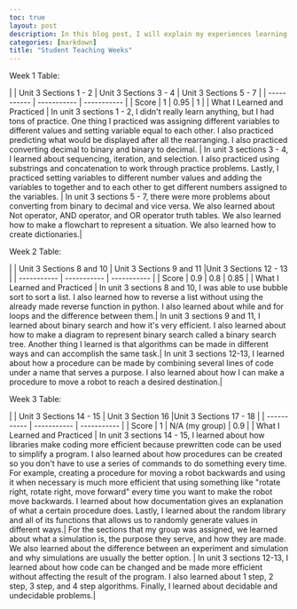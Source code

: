 ```yaml
---
toc: true
layout: post
description: In this blog post, I will explain my experiences learning from the student teachers and I will show the scores I received for my hacks.
categories: [markdown]
title: "Student Teaching Weeks"
---
```


Week 1 Table:

|    | Unit 3 Sections 1 - 2  | Unit 3 Sections 3 - 4 | Unit 3 Sections 5 - 7 |
| ----------- | ----------- | ----------- |
| Score    | 1       |  0.95    |  1    |
| What I Learned and Practiced | In unit 3 sections 1 - 2, I didn't really learn anything, but I had tons of practice. One thing I practiced was assigning different variables to different values and setting variable equal to each other. I also practiced predicting what would be displayed after all the rearranging. I also practiced converting decimal to binary and binary to decimal.   |  In unit 3 sections 3 - 4, I learned about sequencing, iteration, and selection. I also practiced using substrings and concatenation to work through practice problems. Lastly, I practiced setting variables to different number values and adding the variables to together and to each other to get different numbers assigned to the variables.  | In unit 3 sections 5 - 7, there were more problems about converting from binary to decimal and vice versa. We also learned about Not operator, AND operator, and OR operator truth tables. We also learned how to make a flowchart to represent a situation. We also learned how to create dictionaries.|

Week 2 Table:

|    | Unit 3 Sections 8 and 10 | Unit 3 Sections 9 and 11 |Unit 3 Sections 12 - 13 |
| ----------- | ----------- | ----------- |
| Score    | 0.9    | 0.8    | 0.85    |
| What I Learned and Practiced | In unit 3 sections 8 and 10, I was able to use bubble sort to sort a list. I also learned how to reverse a list without using the already made reverse function in python. I also learned about while and for loops and the difference between them.| In unit 3 sections 9 and 11, I learned about binary search and how it's very efficient. I also learned about how to make a diagram to represent binary search called a binary search tree. Another thing I learned is that algorithms can be made in different ways and can accomplish the same task.| In unit 3 sections 12-13, I learned about how a procedure can be made by combining several lines of code under a name that serves a purpose. I also learned about how I can make a procedure to move a robot to reach a desired destination.|

Week 3 Table: 

|    | Unit 3 Sections 14 - 15 | Unit 3 Section 16 |Unit 3 Sections 17 - 18 |
| ----------- | ----------- | ----------- |
| Score    | 1    | N/A (my group)    | 0.9    |
| What I Learned and Practiced | In unit 3 sections 14 - 15, I learned about how libraries make coding more efficient because prewritten code can be used to simplify a program. I also learned about how procedures can be created so you don't have to use a series of commands to do something every time. For example, creating a procedure for moving a robot backwards and using it when necessary is much more efficient that using something like "rotate right, rotate right, move forward" every time you want to make the robot move backwards. I learned about how documentation gives an explanation of what a certain procedure does. Lastly, I learned about the random library and all of its functions that allows us to randomly generate values in different ways.| For the sections that my group was assigned, we learned about what a simulation is, the purpose they serve, and how they are made. We also learned about the difference between an experiment and simulation and why simulations are usually the better option. | In unit 3 sections 12-13, I learned about how code can be changed and be made more efficient without affecting the result of the program. I also learned about 1 step, 2 step, 3 step, and 4 step algorithms. Finally, I learned about decidable and undecidable problems.|